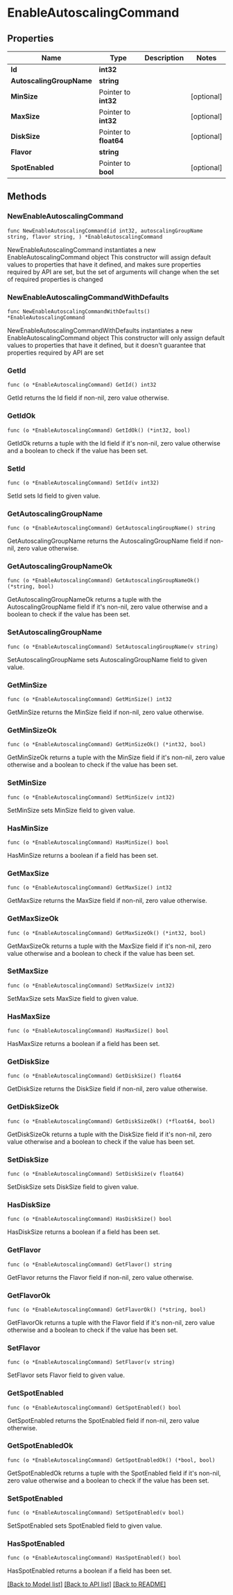 # EnableAutoscalingCommand

## Properties

Name | Type | Description | Notes
------------ | ------------- | ------------- | -------------
**Id** | **int32** |  | 
**AutoscalingGroupName** | **string** |  | 
**MinSize** | Pointer to **int32** |  | [optional] 
**MaxSize** | Pointer to **int32** |  | [optional] 
**DiskSize** | Pointer to **float64** |  | [optional] 
**Flavor** | **string** |  | 
**SpotEnabled** | Pointer to **bool** |  | [optional] 

## Methods

### NewEnableAutoscalingCommand

`func NewEnableAutoscalingCommand(id int32, autoscalingGroupName string, flavor string, ) *EnableAutoscalingCommand`

NewEnableAutoscalingCommand instantiates a new EnableAutoscalingCommand object
This constructor will assign default values to properties that have it defined,
and makes sure properties required by API are set, but the set of arguments
will change when the set of required properties is changed

### NewEnableAutoscalingCommandWithDefaults

`func NewEnableAutoscalingCommandWithDefaults() *EnableAutoscalingCommand`

NewEnableAutoscalingCommandWithDefaults instantiates a new EnableAutoscalingCommand object
This constructor will only assign default values to properties that have it defined,
but it doesn't guarantee that properties required by API are set

### GetId

`func (o *EnableAutoscalingCommand) GetId() int32`

GetId returns the Id field if non-nil, zero value otherwise.

### GetIdOk

`func (o *EnableAutoscalingCommand) GetIdOk() (*int32, bool)`

GetIdOk returns a tuple with the Id field if it's non-nil, zero value otherwise
and a boolean to check if the value has been set.

### SetId

`func (o *EnableAutoscalingCommand) SetId(v int32)`

SetId sets Id field to given value.


### GetAutoscalingGroupName

`func (o *EnableAutoscalingCommand) GetAutoscalingGroupName() string`

GetAutoscalingGroupName returns the AutoscalingGroupName field if non-nil, zero value otherwise.

### GetAutoscalingGroupNameOk

`func (o *EnableAutoscalingCommand) GetAutoscalingGroupNameOk() (*string, bool)`

GetAutoscalingGroupNameOk returns a tuple with the AutoscalingGroupName field if it's non-nil, zero value otherwise
and a boolean to check if the value has been set.

### SetAutoscalingGroupName

`func (o *EnableAutoscalingCommand) SetAutoscalingGroupName(v string)`

SetAutoscalingGroupName sets AutoscalingGroupName field to given value.


### GetMinSize

`func (o *EnableAutoscalingCommand) GetMinSize() int32`

GetMinSize returns the MinSize field if non-nil, zero value otherwise.

### GetMinSizeOk

`func (o *EnableAutoscalingCommand) GetMinSizeOk() (*int32, bool)`

GetMinSizeOk returns a tuple with the MinSize field if it's non-nil, zero value otherwise
and a boolean to check if the value has been set.

### SetMinSize

`func (o *EnableAutoscalingCommand) SetMinSize(v int32)`

SetMinSize sets MinSize field to given value.

### HasMinSize

`func (o *EnableAutoscalingCommand) HasMinSize() bool`

HasMinSize returns a boolean if a field has been set.

### GetMaxSize

`func (o *EnableAutoscalingCommand) GetMaxSize() int32`

GetMaxSize returns the MaxSize field if non-nil, zero value otherwise.

### GetMaxSizeOk

`func (o *EnableAutoscalingCommand) GetMaxSizeOk() (*int32, bool)`

GetMaxSizeOk returns a tuple with the MaxSize field if it's non-nil, zero value otherwise
and a boolean to check if the value has been set.

### SetMaxSize

`func (o *EnableAutoscalingCommand) SetMaxSize(v int32)`

SetMaxSize sets MaxSize field to given value.

### HasMaxSize

`func (o *EnableAutoscalingCommand) HasMaxSize() bool`

HasMaxSize returns a boolean if a field has been set.

### GetDiskSize

`func (o *EnableAutoscalingCommand) GetDiskSize() float64`

GetDiskSize returns the DiskSize field if non-nil, zero value otherwise.

### GetDiskSizeOk

`func (o *EnableAutoscalingCommand) GetDiskSizeOk() (*float64, bool)`

GetDiskSizeOk returns a tuple with the DiskSize field if it's non-nil, zero value otherwise
and a boolean to check if the value has been set.

### SetDiskSize

`func (o *EnableAutoscalingCommand) SetDiskSize(v float64)`

SetDiskSize sets DiskSize field to given value.

### HasDiskSize

`func (o *EnableAutoscalingCommand) HasDiskSize() bool`

HasDiskSize returns a boolean if a field has been set.

### GetFlavor

`func (o *EnableAutoscalingCommand) GetFlavor() string`

GetFlavor returns the Flavor field if non-nil, zero value otherwise.

### GetFlavorOk

`func (o *EnableAutoscalingCommand) GetFlavorOk() (*string, bool)`

GetFlavorOk returns a tuple with the Flavor field if it's non-nil, zero value otherwise
and a boolean to check if the value has been set.

### SetFlavor

`func (o *EnableAutoscalingCommand) SetFlavor(v string)`

SetFlavor sets Flavor field to given value.


### GetSpotEnabled

`func (o *EnableAutoscalingCommand) GetSpotEnabled() bool`

GetSpotEnabled returns the SpotEnabled field if non-nil, zero value otherwise.

### GetSpotEnabledOk

`func (o *EnableAutoscalingCommand) GetSpotEnabledOk() (*bool, bool)`

GetSpotEnabledOk returns a tuple with the SpotEnabled field if it's non-nil, zero value otherwise
and a boolean to check if the value has been set.

### SetSpotEnabled

`func (o *EnableAutoscalingCommand) SetSpotEnabled(v bool)`

SetSpotEnabled sets SpotEnabled field to given value.

### HasSpotEnabled

`func (o *EnableAutoscalingCommand) HasSpotEnabled() bool`

HasSpotEnabled returns a boolean if a field has been set.


[[Back to Model list]](../README.md#documentation-for-models) [[Back to API list]](../README.md#documentation-for-api-endpoints) [[Back to README]](../README.md)


